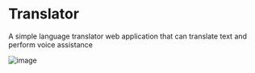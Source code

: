 # Translator
A simple language translator web application that can translate text and perform voice assistance

![image](https://user-images.githubusercontent.com/89762503/211030361-eecaecd0-dbd1-4c16-9b53-599c64c825f3.png)

